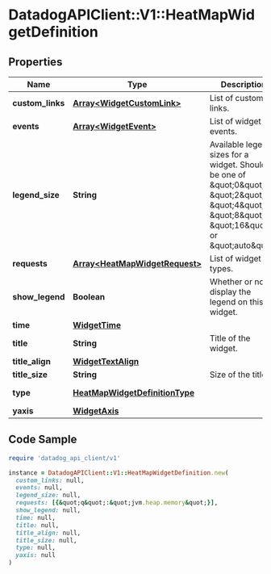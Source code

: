 # DatadogAPIClient::V1::HeatMapWidgetDefinition

## Properties

| Name | Type | Description | Notes |
| ---- | ---- | ----------- | ----- |
| **custom_links** | [**Array&lt;WidgetCustomLink&gt;**](WidgetCustomLink.md) | List of custom links. | [optional] |
| **events** | [**Array&lt;WidgetEvent&gt;**](WidgetEvent.md) | List of widget events. | [optional] |
| **legend_size** | **String** | Available legend sizes for a widget. Should be one of \&quot;0\&quot;, \&quot;2\&quot;, \&quot;4\&quot;, \&quot;8\&quot;, \&quot;16\&quot;, or \&quot;auto\&quot;. | [optional] |
| **requests** | [**Array&lt;HeatMapWidgetRequest&gt;**](HeatMapWidgetRequest.md) | List of widget types. |  |
| **show_legend** | **Boolean** | Whether or not to display the legend on this widget. | [optional] |
| **time** | [**WidgetTime**](WidgetTime.md) |  | [optional] |
| **title** | **String** | Title of the widget. | [optional] |
| **title_align** | [**WidgetTextAlign**](WidgetTextAlign.md) |  | [optional] |
| **title_size** | **String** | Size of the title. | [optional] |
| **type** | [**HeatMapWidgetDefinitionType**](HeatMapWidgetDefinitionType.md) |  | [default to &#39;heatmap&#39;] |
| **yaxis** | [**WidgetAxis**](WidgetAxis.md) |  | [optional] |

## Code Sample

```ruby
require 'datadog_api_client/v1'

instance = DatadogAPIClient::V1::HeatMapWidgetDefinition.new(
  custom_links: null,
  events: null,
  legend_size: null,
  requests: [{&quot;q&quot;:&quot;jvm.heap.memory&quot;}],
  show_legend: null,
  time: null,
  title: null,
  title_align: null,
  title_size: null,
  type: null,
  yaxis: null
)
```

